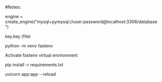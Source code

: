  #Notes:
 
 engine = create_engine("mysql+pymysql://user:password@localhost:3306/database") 
 
 key.key (file)
 
 python -m venv fastenv
 
 Activate fastenv virtual environment
 
 pip install -r requirements.txt
 
 uvicorn app:app --reload

